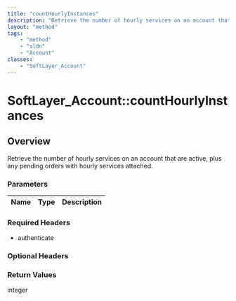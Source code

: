 ```yaml
---
title: "countHourlyInstances"
description: "Retrieve the number of hourly services on an account that are active, plus any pending orders with hourly services attac... "
layout: "method"
tags:
    - "method"
    - "sldn"
    - "Account"
classes:
    - "SoftLayer_Account"
---
```

# SoftLayer_Account::countHourlyInstances
## Overview 
Retrieve the number of hourly services on an account that are active, plus any pending orders with hourly services attached. 

### Parameters 
|Name | Type | Description |
| --- | --- | --- |


### Required Headers
* authenticate

### Optional Headers

### Return Values
integer
